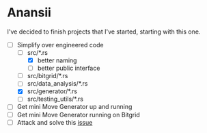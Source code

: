 # Anansii
I've decided to finish projects that I've started, starting with this one.

- [ ] Simplify over engineered code
  - [ ] src/*.rs
    - [x] better naming
    - [ ] better public interface 
  - [ ] src/bitgrid/*.rs
  - [ ] src/data_analysis/*.rs
  - [x] src/generator/*.rs
  - [ ] src/testing_utils/*.rs 
- [ ] Get mini Move Generator up and running
- [ ] Get mini Move Generator running on Bitgrid
- [ ] Attack and solve this [issue](https://github.com/pashneal/anansii/issues/1)
